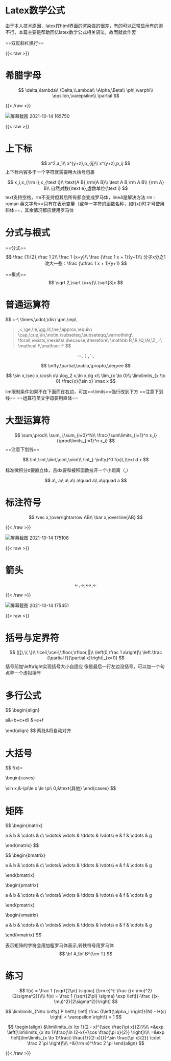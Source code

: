 # Latex数学公式


由于本人技术原因，latex在html界面的渲染做的很差，有的可以正常显示有的则不行，本篇主要是帮助回忆latex数学公式相关语法，故而就此作罢

<!--more-->

==双反斜杠换行==

{{< raw >}}

# 希腊字母

$$
\delta,\lambda\\
\Delta,\Lambda\\
\Alpha,\Beta\\
\phi,\varphi\\
\epsilon,\varepsilon\\
\partial
$$

{{< /raw >}}

![屏幕截图 2021-10-14 165750](https://tvax3.sinaimg.cn/large/007Z9xVHly1h5dgckyz86j317l0w00we.jpg)


{{< raw >}}


# 上下标
$$
a^2,a_1\\
x^{y+z},p_{ij}\\
x^(y+z),p_ij
$$
上下标内容多于一个字符就需要用大括号包裹

$$
x_i,x_{\rm i},x_{\text i}\\
\text{A B},\rm{A B}\\
\text A B,\rm A B\\
{\rm A} B\\
自然对数{\text e},虚数单位{\text i}
$$
text支持空格，rm不支持但其后所有都会变成罗马体，line4是解决方法
rm : roman
英文字母==只有在表示变量（或单一字符的函数名称，如f(x))时才可使用斜体==，其余情况都应使用罗马体


# 分式与根式
==分式==
$$
\frac {1}{2},\frac 1 2\\
\frac 1 {x+y}\\
\frac {\frac 1 x + 1}{y+1}\\
分子x分之1改大一些：\frac {\dfrac 1 x + 1}{y+1}
$$

==根式==
$$
\sqrt 2,\sqrt {x+y}\\
\sqrt[3]x
$$

# 普通运算符
$$
+-\\
\times,\cdot,\div\\
\pm,\mp\\
>,<,\ge,\le,\gg,\ll,\ne,\approx,\equiv\\
\cap,\cup,\in,\notin,\subseteq,\subseteqq,\varnothing\\
\forall,\exists,\nexists\\
\because,\therefore\\
\mathbb R,\R,\Q,\N,\Z_+\\
\mathcal F,\mathscr F
$$

$$
\cdots,\vdots,\ddots
$$

$$
\infty,\partial,\nabla,\propto,\degree
$$

$$
\sin x,\sec x,\cosh x\\
\log_2 x,\ln x,\lg x\\
\lim_{x \to 0}\\
\lim\limits_{x \to 0} \frac{x}{\sin x}
\max x
$$

lim限制条件如果不在下面而在右边，可加==\limits==强行改到下方
==注意下划线==
==运算符英文字母要用直体==

# 大型运算符
$$
\sum,\prod\\
\sum_i,\sum_{i=0}^N\\
\frac{\sum\limits_{i=1}^n x_i}{\prod\limits_{i=1}^n x_i}
$$
==注意下划线==

$$
\int,\iint,\iiint,\oint,\oiint\\
\int_{-\infty}^0 f(x)\,\text d x
$$

标准微积分d要直立体，且dx要和被积函数拉开一个小距离（\,）


$$
a\, a\\
a\ a\\
a\quad a\\
a\qquad a
$$

# 标注符号

$$
\vec x,\overrightarrow AB\\
\bar x,\overline{AB}
$$

{{< /raw >}}

![屏幕截图 2021-10-14 175108](https://tva1.sinaimg.cn/large/007Z9xVHly1h5dgdftytfj31cu0fpjt5.jpg)

{{< raw >}}

# 箭头

$$
\leftarrow,\rightarrow,\leftrightarrow,\longleftarrow
$$

{{< /raw >}}

![屏幕截图 2021-10-14 175451](https://tvax1.sinaimg.cn/large/007Z9xVHly1h5dgdo0a7mj30qu0spju1.jpg)

{{< raw >}}

# 括号与定界符
$$
([]),\{ \}\\
\lceil,\rceil,\lfloor,\rfloor,||\\
\left(0,\frac 1 a\right]\\
\left.\frac {\partial f}{\partial x}\right|_{x=0}
$$
括号前加\left\right实现括号大小自适应
像是最后一行左边没括号，可以加一个句点弄一个虚拟括号

# 多行公式

$$
\begin{align}

a&=b+c+d\\
&=e+f

\end{align}
$$
两处&将自动对齐

# 大括号

$$
f(x)=

\begin{cases}

\sin x,&-\pi\le x \le \pi\\
0,&\text{其他}
\end{cases}
$$

# 矩阵

$$
\begin{matrix}

a & b & \cdots & c\\
\vdots& \vdots & \ddots & \vdots\\
e & f & \cdots & g

\end{matrix}
$$

$$
\begin{bmatrix}

a & b & \cdots & c\\
\vdots& \vdots & \ddots & \vdots\\
e & f & \cdots & g

\end{bmatrix}

\begin{pmatrix}

a & b & \cdots & c\\
\vdots& \vdots & \ddots & \vdots\\
e & f & \cdots & g

\end{pmatrix}

\begin{vmatrix}

a & b & \cdots & c\\
\vdots& \vdots & \ddots & \vdots\\
e & f & \cdots & g

\end{vmatrix}
$$

表示矩阵的字符会用加粗罗马体表示,转秩符号用罗马体
$$
\bf A,\bf B^{\rm T}
$$

# 练习
$$
f(x) = \frac 1 {\sqrt{2\pi} \sigma} {\rm e}^{-\frac {(x-\mu)^2}{2\sigma^2}}\\\\
f(x) = \frac 1 {\sqrt{2\pi} \sigma} \exp \left[{-\frac {(x-\mu)^2}{2\sigma^2}}\right]
$$

$$
\lim\limits_{N\to \infty} P \left\{ \left| \frac {I\left(\alpha_i \right)}{N} - H(s) \right| < \varepsilon \right\} = 1
$$

$$
\begin{align}
&\lim\limits_{x \to 1}(2 - x)^{\sec \frac{\pi x}{2}}\\\\
=&exp \left[\lim\limits_{x \to 1}\frac{\ln (2-x)}{\cos \frac{\pi x}{2}} \right]\\\\
=&exp \left[\lim\limits_{x \to 1}\frac{-\frac{1}{(2-x)}}{-\sin \frac{\pi x}{2}} \cdot \frac 2 \pi \right]\\\\
=&{\rm e}^\frac 2 \pi 
\end{align}
$$

{{< /raw >}}

